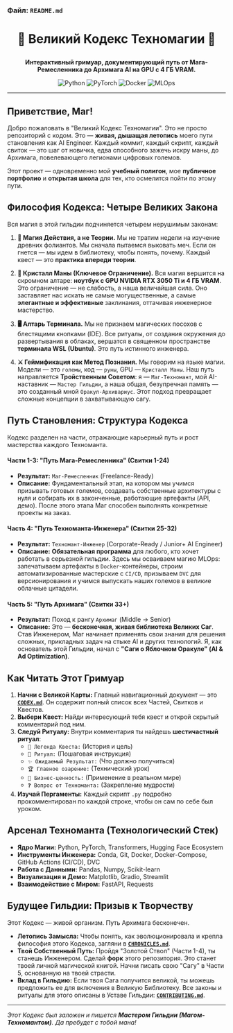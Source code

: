 ### **Файл: `README.md`**

# <p align="center">📜 Великий Кодекс Техномагии 📜</p>

<p align="center">
  <strong>Интерактивный гримуар, документирующий путь от Мага-Ремесленника до Архимага AI на GPU с 4 ГБ VRAM.</strong>
</p>

<p align="center">
  <img alt="Python" src="https://img.shields.io/badge/Python-3.10%2B-blue?style=for-the-badge&logo=python">
  <img alt="PyTorch" src="https://img.shields.io/badge/PyTorch-LTS-orange?style=for-the-badge&logo=pytorch">
  <img alt="Docker" src="https://img.shields.io/badge/Docker-Ready-blue?style=for-the-badge&logo=docker">
  <img alt="MLOps" src="https://img.shields.io/badge/MLOps-Focused-lightgrey?style=for-the-badge&logo=linux">
</p>

---

## **Приветствие, Маг!**

Добро пожаловать в "Великий Кодекс Техномагии". Это не просто репозиторий с кодом. Это — **живая, дышащая летопись** моего пути становления как AI Engineer. Каждый коммит, каждый скрипт, каждый свиток — это шаг от новичка, едва способного зажечь искру маны, до Архимага, повелевающего легионами цифровых големов.

Этот проект — одновременно мой **учебный полигон**, мое **публичное портфолио** и **открытая школа** для тех, кто осмелится пойти по этому пути.

## **Философия Кодекса: Четыре Великих Закона**

Вся магия в этой гильдии подчиняется четырем нерушимым законам:

1.  **🔮 Магия Действия, а не Теории.** Мы не тратим недели на изучение древних фолиантов. Мы сначала пытаемся выковать меч. Если он гнется — мы идем в библиотеку, чтобы понять, почему. Каждый квест — это **практика впереди теории**.

2.  **💎 Кристалл Маны (Ключевое Ограничение).** Вся магия вершится на скромном алтаре: **ноутбук с GPU NVIDIA RTX 3050 Ti и 4 ГБ VRAM**. Это ограничение — не слабость, а наша величайшая сила. Оно заставляет нас искать не самые могущественные, а самые **элегантные и эффективные** заклинания, оттачивая инженерное мастерство.

3.  **🖥️ Алтарь Терминала.** Мы не признаем магических посохов с блестящими кнопками (IDE). Все ритуалы, от создания окружения до развертывания в облаках, вершатся в священном пространстве **терминала WSL (Ubuntu)**. Это путь истинного инженера.

4.  **⚔️ Геймификация как Метод Познания.** Мы говорим на языке магии. Модели — это `големы`, код — `руны`, GPU — `Кристалл Маны`. Наш путь направляется **Тройственным Советом**: я — `Маг-Техномант`, мой AI-наставник — `Мастер Гильдии`, а наша общая, безупречная память — это созданный мной `Оракул-Архивариус`. Этот подход превращает сложные концепции в захватывающую сагу.

## **Путь Становления: Структура Кодекса**

Кодекс разделен на части, отражающие карьерный путь и рост мастерства каждого Техноманта.

#### **Части 1-3: "Путь Мага-Ремесленника" (Свитки 1-24)**

- **Результат:** `Маг-Ремесленник` (Freelance-Ready)
- **Описание:** Фундаментальный этап, на котором мы учимся призывать готовых големов, создавать собственные архитектуры с нуля и собирать их в законченные, работающие артефакты (API, демо). После этого этапа Маг способен выполнять конкретные проекты на заказ.

#### **Часть 4: "Путь Техноманта-Инженера" (Свитки 25-32)**

- **Результат:** `Техномант-Инженер` (Corporate-Ready / Junior+ AI Engineer)
- **Описание:** **Обязательная программа** для любого, кто хочет работать в серьезной гильдии. Здесь мы осваиваем магию MLOps: запечатываем артефакты в `Docker`-контейнеры, строим автоматизированные мастерские с `CI/CD`, призываем `DVC` для версионирования и учимся выпускать наших големов в великие облачные цитадели.

#### **Часть 5: "Путь Архимага" (Свитки 33+)**

- **Результат:** Поход к рангу `Архимаг` (Middle -> Senior)
- **Описание:** Это — **бесконечная, живая библиотека Великих Саг**. Став Инженером, Маг начинает применять свои знания для решения сложных, прикладных задач на стыке AI и других технологий. Я, как основатель этой Гильдии, начал с **"Саги о Яблочном Оракуле" (AI & Ad Optimization)**.

## **Как Читать Этот Гримуар**

1.  **Начни с Великой Карты:** Главный навигационный документ — это **[`CODEX.md`](./CODEX.md)**. Он содержит полный список всех Частей, Свитков и Квестов.
2.  **Выбери Квест:** Найди интересующий тебя квест и открой скрытый комментарий под ним.
3.  **Следуй Ритуалу:** Внутри комментария ты найдешь **шестичастный ритуал**:
    - `🔮 Легенда Квеста:` (История и цель)
    - `📜 Ритуал:` (Пошаговая инструкция)
    - `✨ Ожидаемый Результат:` (Что должно получиться)
    - `🏆 Главное озарение:` (Технический урок)
    - `💼 Бизнес-ценность:` (Применение в реальном мире)
    - `❓ Вопрос от Техноманта:` (Закрепление мудрости)
4.  **Изучай Пергаменты:** Каждый скрипт `.py` подробно прокомментирован по каждой строке, чтобы он сам по себе был уроком.

## **Арсенал Техноманта (Технологический Стек)**

- **Ядро Магии:** Python, PyTorch, Transformers, Hugging Face Ecosystem
- **Инструменты Инженера:** Conda, Git, Docker, Docker-Compose, GitHub Actions (CI/CD), DVC
- **Работа с Данными:** Pandas, Numpy, Scikit-learn
- **Визуализация и Демо:** Matplotlib, Gradio, Streamlit
- **Взаимодействие с Миром:** FastAPI, Requests

## **Будущее Гильдии: Призыв к Творчеству**

Этот Кодекс — живой организм. Путь Архимага бесконечен.

- **Летопись Замысла:** Чтобы понять, как эволюционировала и крепла философия этого Кодекса, загляни в **[`CHRONICLES.md`](./CHRONICLES.md)**.
- **Твой Собственный Путь:** Пройдя "Золотой Ствол" (Части 1-4), ты станешь Инженером. Сделай **форк** этого репозитория. Это станет твоей личной магической книгой. Начни писать свою "Сагу" в Части 5, основанную на твоей страсти.
- **Вклад в Гильдию:** Если твоя Сага получится великой, ты можешь предложить ее для включения в Великую Библиотеку. Все законы и ритуалы для этого описаны в Уставе Гильдии: **[`CONTRIBUTING.md`](./CONTRIBUTING.md)**.

---

_Этот Кодекс был заложен и пишется **Мастером Гильдии (Магом-Техномантом)**. Да пребудет с тобой мана!_
